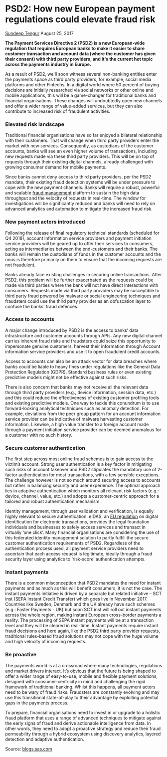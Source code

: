 # PSD2: How new European payment regulations could elevate fraud risk

[Sundeep Tengur](https://blogs.sas.com/content/author/sundeeptengur/) August 25, 2017

**The Payment Services Directive 2 (PSD2) is a new European-wide regulation that requires European banks to make it easier to share customer transaction and account data (where the customer has given their consent) with third party providers, and it's the current hot topic across the payments industry in Europe.**

As a result of PSD2, we'll soon witness several non-banking entities enter the payments space as third party providers, for example, social media platforms and other Fintechs.  In a digital world where 50 percent of buying decisions are initially researched via social networks or other online and mobile applications, this will be a game-changer for traditional banks and financial organisations. These changes will undoubtedly open new channels and offer a wider range of value-added services, but they can also contribute to increased risk of fraudulent activities.

### Elevated risk landscape

Traditional financial organisations have so far enjoyed a bilateral relationship with their customers. That will change when third party providers enter the market with new services. Consequently, as custodians of the customer accounts, banks will see an even higher volume of transactions, including new requests made via these third party providers. This will be on top of requests through their existing digital channels, already challenged with growing consumer demand for mobile payments.

Since banks cannot deny access to third party providers, per the PSD2 mandate, their existing fraud detection systems will be under pressure to cope with the new payment channels. Banks will require a robust, powerful and scalable [fraud management](https://www.sas.com/en_gb/industry/banking/fraud-management.html) platform to sustain the high data throughput and the velocity of requests in real-time. The window for investigations will be significantly reduced and banks will need to rely on advanced analytics and automation to mitigate the increased fraud risk.

### New payment actors introduced

Following the release of final regulatory technical standards (scheduled for Q4 2018), account information service providers and payment initiation service providers will be geared up to offer their services to consumers, acting as intermediaries between the end-customers and their banks. The banks will remain the custodians of funds in the customer accounts and the onus is therefore primarily on them to ensure that the incoming requests are not fraudulent.

Banks already face existing challenges in securing online transactions. After PSD2, this problem will be further exacerbated as the requests could be made via third parties where the bank will not have direct interactions with consumers. Requests made via third party providers may be susceptible to third party fraud powered by malware or social engineering techniques and fraudsters could use the third party provider as an obfuscation layer to confuse the banks’ fraud defences.

### Access to accounts

A major change introduced by PSD2 is the access to banks’ data infrastructure and customer accounts through APIs. Any new digital channel carries inherent fraud risks and fraudsters could seize this opportunity to impersonate genuine customers, harvest their information through Account information service providers and use it to open fraudulent credit accounts.

Access to accounts can also be an attack vector for data breaches where banks could be liable to heavy fines under regulations like the General Data Protection Regulation (GDPR). Standard business rules or even existing predictive models might not be effective against such risks.

There is also concern that banks may not receive all the relevant data through third party providers (e.g., device information, session data, etc.) and this could reduce the effectiveness of existing customer profiling tools and existing predictive models. One way to tackle this conundrum is to use forward-looking analytical techniques such as anomaly detection. For example, deviations from the peer group pattern for an account information service provider can be indicative of malware harvesting customer information. Likewise, a high value transfer to a foreign account made through a payment initiation service provider can be deemed anomalous for a customer with no such history.

### Secure customer authentication

The first step across most online fraud schemes is to gain access to the victim’s account. Strong user authentication is a key factor in mitigating such risks of account takeover and PSD2 stipulates the mandatory use of 2-factor authentication for most transactions, with a few sensible exceptions. The challenge however is not so much around securing access to accounts but rather in balancing security and user experience. The optimal approach lies in adaptive authentication which monitors all relevant risk factors (e.g.: device, channel, value, etc.) and adopts a customer-centric approach for a tailored and robust authentication mechanism.

Identity management, through user validation and verification, is equally highly relevant to secure authentication. eIDAS, an [EU regulation](https://en.wikipedia.org/wiki/Regulation_(European_Union)) on digital identification for electronic transactions, provides the legal foundation individuals and businesses to safely access services and transact in virtually ‘one click’. Many financial organisations are considering the use of this federated identity management solution to partly fulfill the secure customer authentication requirements of PSD2. Regardless of the authentication process used, all payment service providers need to ascertain that each access request is legitimate, ideally through a fraud security layer using analytics to ‘risk-score’ authentication attempts.

### Instant payments

There is a common misconception that PSD2 mandates the need for instant payments and as much as this will benefit consumers, it is not the case. The instant payments initiative is driven by a separate but related initiative – SCT inst (SEPA Instant Credit Transfer) which goes live in November 2017. Countries like Sweden, Denmark and the UK already have such schemes (e.g.: Faster Payments - UK) but soon SCT inst will roll out instant payments across the whole region, making instant European cross-border payments a reality. The processing of SEPA instant payments will be at a transaction level and they will be cleared in real-time. Instant payments require instant fraud decisions and here again, like the PSD2 third party provider requests, traditional rules-based fraud solutions may not cope with the huge volume and high velocity of incoming requests.

### Be proactive

The payments world is at a crossroad where many technologies, regulations and market drivers interact. It’s obvious that the future is being shaped to offer a wider range of easy-to-use, mobile and flexible payment solutions, designed with consumer-centricity in mind and challenging the rigid framework of traditional banking. Whilst this happens, all payment actors need to be wary of fraud risks. Fraudsters are constantly evolving and may use this transitional state-of-play to their advantage by exploiting potential gaps in the payments process.

To prepare, financial organisations need to invest in or upgrade to a holistic fraud platform that uses a range of advanced techniques to mitigate against the early signs of fraud and derive actionable intelligence from data. In other words, they need to adopt a proactive strategy and reduce their fraud permeability through a hybrid ecosystem using discovery analytics, layered detection and adaptive authentication.

Source: [blogs.sas.com](https://blogs.sas.com/content/sascom/2017/08/25/psd2-new-european-payment-regulations-elevate-fraud-risk/)
